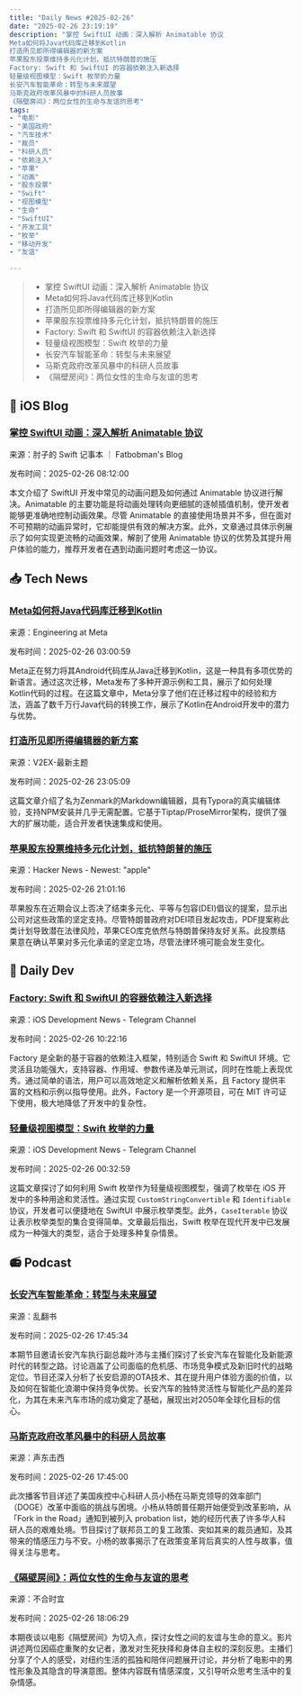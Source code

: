 ```yaml
---
title: "Daily News #2025-02-26"
date: "2025-02-26 23:19:19"
description: "掌控 SwiftUI 动画：深入解析 Animatable 协议
Meta如何将Java代码库迁移到Kotlin
打造所见即所得编辑器的新方案
苹果股东投票维持多元化计划，抵抗特朗普的施压
Factory: Swift 和 SwiftUI 的容器依赖注入新选择
轻量级视图模型：Swift 枚举的力量
长安汽车智能革命：转型与未来展望
马斯克政府改革风暴中的科研人员故事
《隔壁房间》：两位女性的生命与友谊的思考"
tags: 
- "电影"
- "美国政府"
- "汽车技术"
- "裁员"
- "科研人员"
- "依赖注入"
- "苹果"
- "动画"
- "股东投票"
- "Swift"
- "视图模型"
- "生命"
- "SwiftUI"
- "开发工具"
- "枚举"
- "移动开发"
- "友谊"

---
```


> - 掌控 SwiftUI 动画：深入解析 Animatable 协议
> - Meta如何将Java代码库迁移到Kotlin
> - 打造所见即所得编辑器的新方案
> - 苹果股东投票维持多元化计划，抵抗特朗普的施压
> - Factory: Swift 和 SwiftUI 的容器依赖注入新选择
> - 轻量级视图模型：Swift 枚举的力量
> - 长安汽车智能革命：转型与未来展望
> - 马斯克政府改革风暴中的科研人员故事
> - 《隔壁房间》：两位女性的生命与友谊的思考

## 🍎 iOS Blog

### [掌控 SwiftUI 动画：深入解析 Animatable 协议](https://fatbobman.com/zh/posts/animatable-protocol-taming-unruly-swiftui-animation/)

来源：肘子的 Swift 记事本 ｜ Fatbobman's Blog

发布时间：2025-02-26 08:12:00

本文介绍了 SwiftUI 开发中常见的动画问题及如何通过 Animatable 协议进行解决。Animatable 的主要功能是将动画处理转向更细腻的逐帧插值机制，使开发者能够更准确地控制动画效果。尽管 Animatable 的直接使用场景并不多，但在面对不可预期的动画异常时，它却能提供有效的解决方案。此外，文章通过具体示例展示了如何实现更流畅的动画效果，解剖了使用 Animatable 协议的优势及其提升用户体验的能力，推荐开发者在遇到动画问题时考虑这一协议。

## 📥 Tech News

### [Meta如何将Java代码库迁移到Kotlin](https://engineering.fb.com/2025/02/25/android/how-meta-is-translating-its-java-codebase-to-kotlin/)

来源：Engineering at Meta

发布时间：2025-02-26 03:00:59

Meta正在努力将其Android代码库从Java迁移到Kotlin，这是一种具有多项优势的新语言。通过这次迁移，Meta发布了多种开源示例和工具，展示了如何处理Kotlin代码的过程。在这篇文章中，Meta分享了他们在迁移过程中的经验和方法，涵盖了数千万行Java代码的转换工作，展示了Kotlin在Android开发中的潜力与优势。

### [打造所见即所得编辑器的新方案](https://www.v2ex.com/t/1114468)

来源：V2EX-最新主题

发布时间：2025-02-26 23:05:09

这篇文章介绍了名为Zenmark的Markdown编辑器，具有Typora的真实编辑体验，支持NPM安装并几乎无需配置。它基于Tiptap/ProseMirror架构，提供了强大的扩展功能，适合开发者快速集成和使用。

### [苹果股东投票维持多元化计划，抵抗特朗普的施压](https://www.theguardian.com/technology/2025/feb/25/apple-dei-trump)

来源：Hacker News - Newest: "apple"

发布时间：2025-02-26 21:01:16

苹果股东在近期会议上否决了结束多元化、平等与包容(DEI)倡议的提案，显示出公司对这些政策的坚定支持。尽管特朗普政府对DEI项目发起攻击，PDF提案称此类计划导致潜在法律风险，苹果CEO库克依然与特朗普保持友好关系。此投票结果意在确认苹果对多元化承诺的坚定立场，尽管法律环境可能会发生变化。

## 💾 Daily Dev

### [Factory: Swift 和 SwiftUI 的容器依赖注入新选择](https://github.com/hmlongco/Factory)

来源：iOS Development News - Telegram Channel

发布时间：2025-02-26 10:22:16

Factory 是全新的基于容器的依赖注入框架，特别适合 Swift 和 SwiftUI 环境。它灵活且功能强大，支持容器、作用域、参数传递及单元测试，同时在性能上表现优秀。通过简单的语法，用户可以高效地定义和解析依赖关系，且 Factory 提供丰富的文档和示例以指导使用。此外，Factory 是一个开源项目，可在 MIT 许可证下使用，极大地降低了开发中的复杂性。

### [轻量级视图模型：Swift 枚举的力量](https://www.swiftjectivec.com/swift-enums-as-lighweight-view-models/)

来源：iOS Development News - Telegram Channel

发布时间：2025-02-26 00:32:59

这篇文章探讨了如何利用 Swift 枚举作为轻量级视图模型，强调了枚举在 iOS 开发中的多种用途和灵活性。通过实现 `CustomStringConvertible` 和 `Identifiable` 协议，开发者可以便捷地在 SwiftUI 中展示枚举类型。此外，`CaseIterable` 协议让表示枚举类型的集合变得简单。文章最后指出，Swift 枚举在现代开发中已发展成为一种强大的类型，适合于处理多种复杂情景。

## 📻 Podcast

### [长安汽车智能革命：转型与未来展望](https://www.xiaoyuzhoufm.com/episode/67bee0a705a90dfd0dfdf5b2)

来源：乱翻书

发布时间：2025-02-26 17:45:34

本期节目邀请长安汽车执行副总裁叶沛与主播们探讨了长安汽车在智能化及新能源时代的转型之路。讨论涵盖了公司面临的危机感、市场竞争模式及新旧时代的战略定位。节目还深入分析了长安启源的OTA技术、其在提升用户体验方面的价值，以及如何在智能化浪潮中保持竞争优势。长安汽车的独特灵活性与智能化产品的差异化，为其在未来汽车市场的成功奠定了基础，展现出对2050年全球化目标的信心。

### [马斯克政府改革风暴中的科研人员故事](https://www.xiaoyuzhoufm.com/episode/67bee3d4598f4264bc371282)

来源：声东击西

发布时间：2025-02-26 17:45:00

此次播客节目详述了美国疾控中心科研人员小杨在马斯克领导的效率部门（DOGE）改革中面临的挑战与困境。小杨从特朗普任期开始便受到改革影响，从「Fork in the Road」通知到被列入 probation list，她的经历代表了许多华人科研人员的艰难处境。节目探讨了联邦员工的复工政策、突如其来的裁员通知，及其带来的情感压力与不安。小杨的故事揭示了在政策变革背后真实的人性与故事，值得关注与思考。

### [《隔壁房间》：两位女性的生命与友谊的思考](https://www.xiaoyuzhoufm.com/episode/67bee375606e5c5940fbddd9)

来源：不合时宜

发布时间：2025-02-26 18:06:29

本期夜谈以电影《隔壁房间》为切入点，探讨女性之间的友谊与生命的意义。影片讲述两位因癌症重聚的女记者，激发对生死抉择和身体自主权的深刻反思。主播们分享了个人的感受，对纽约生活的孤独和陪伴问题展开讨论，并分析了电影中的男性形象及其隐含的导演意图。整体内容既有情感深度，又引导听众思考生活中的复杂情感。

